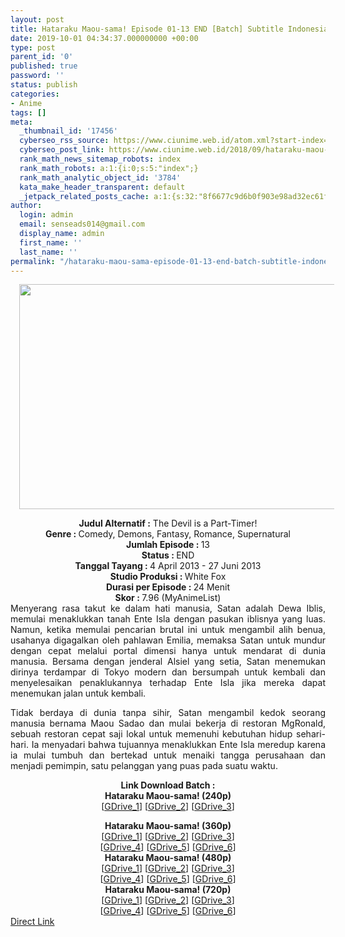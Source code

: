 ```yaml
---
layout: post
title: Hataraku Maou-sama! Episode 01-13 END [Batch] Subtitle Indonesia
date: 2019-10-01 04:34:37.000000000 +00:00
type: post
parent_id: '0'
published: true
password: ''
status: publish
categories:
- Anime
tags: []
meta:
  _thumbnail_id: '17456'
  cyberseo_rss_source: https://www.ciunime.web.id/atom.xml?start-index=2851&max-results=150
  cyberseo_post_link: https://www.ciunime.web.id/2018/09/hataraku-maou-sama-episode-01-13-end.html
  rank_math_news_sitemap_robots: index
  rank_math_robots: a:1:{i:0;s:5:"index";}
  rank_math_analytic_object_id: '3784'
  kata_make_header_transparent: default
  _jetpack_related_posts_cache: a:1:{s:32:"8f6677c9d6b0f903e98ad32ec61f8deb";a:2:{s:7:"expires";i:1658544567;s:7:"payload";a:0:{}}}
author:
  login: admin
  email: senseads014@gmail.com
  display_name: admin
  first_name: ''
  last_name: ''
permalink: "/hataraku-maou-sama-episode-01-13-end-batch-subtitle-indonesia/"
---
```

<div class="separator" style="clear: both; text-align: center;"><a href="https://1.bp.blogspot.com/-r2bkYbAXI7o/XAd9aKJqFDI/AAAAAAAADVs/uPTR_aCY5LMCPWxh3GcbYDXkuh9gKZIcwCLcBGAs/s1600/Hataraku%2BMaou-sama%2521%2B-%2BCiunime.png" imageanchor="1" style="margin-left: 1em; margin-right: 1em;"><img border="0" data-original-height="720" data-original-width="1280" height="360" src="{{ site.baseurl }}/assets/2019/10/Hataraku%2BMaou-sama%2521%2B-%2BCiunime.png" width="640" /></a></div>
<p>
<div style="text-align: center;"><b>Judul Alternatif :</b> The Devil is a Part-Timer!</div>
<div style="text-align: center;"><b><b>Genre : </b></b>Comedy, Demons, Fantasy, Romance, Supernatural</div>
<div style="text-align: center;"><b>Jumlah Episode : </b>13<br /><b>Status :&nbsp;</b>END<br /><b>Tanggal Tayang : </b>4 April 2013 - 27 Juni 2013<br /><b>Studio Produksi : </b><b></b>White Fox<br /><b>Durasi per Episode :&nbsp;</b>24 Menit</div>
<div style="text-align: center;"><b>Skor : </b>7.96 (MyAnimeList)</div>
<div style="text-align: justify;"></div>
<div style="text-align: justify;">Menyerang rasa takut ke dalam hati manusia, Satan adalah Dewa Iblis, memulai menaklukkan tanah Ente Isla dengan pasukan iblisnya yang luas. Namun, ketika memulai pencarian brutal ini untuk mengambil alih benua, usahanya digagalkan oleh pahlawan Emilia, memaksa Satan untuk mundur dengan cepat melalui portal dimensi hanya untuk mendarat di dunia manusia. Bersama dengan jenderal Alsiel yang setia, Satan menemukan dirinya terdampar di Tokyo modern dan bersumpah untuk kembali dan menyelesaikan penaklukannya terhadap Ente Isla jika mereka dapat menemukan jalan untuk kembali.</p>
<p>Tidak berdaya di dunia tanpa sihir, Satan mengambil kedok seorang manusia bernama Maou Sadao dan mulai bekerja di restoran MgRonald, sebuah restoran cepat saji lokal untuk memenuhi kebutuhan hidup sehari-hari. Ia menyadari bahwa tujuannya menaklukkan Ente Isla meredup karena ia mulai tumbuh dan bertekad untuk menaiki tangga perusahaan dan menjadi pemimpin, satu pelanggan yang puas pada suatu waktu.</p></div>
<div style="text-align: justify;"></div>
<div style="text-align: justify;"></div>
<div style="text-align: justify;">
<div style="text-align: center;"><b>Link Download Batch :</b></div>
<div style="text-align: center;">
<div style="text-align: center;"><b>Hataraku Maou-sama! (240p)</b></div>
<div style="text-align: center;">[<a href="https://drive.google.com/uc?export=download&amp;id=1S6MCkvZqw1xbvz__PKmyVNdVuruuZqKH" target="_blank" rel="noopener">GDrive_1</a>] [<a href="https://drive.google.com/uc?id=1nUNO1WxQ9QYGZFsHkjDRtc32PLlPik8X" target="_blank" rel="noopener">GDrive_2</a>] [<a href="https://drive.google.com/uc?id=17JxcKcFnNj5cf1O6DMsfdoQndXvrt6LV" target="_blank" rel="noopener">GDrive_3</a>]</div>
<p></div>
<div style="text-align: center;"><b>Hataraku Maou-sama! (360p)</b></div>
<div style="text-align: center;">[<a href="https://drive.google.com/uc?export=download&amp;id=1kM2oIx8vUlMXVGuhetq_oE8GiViwRPys" target="_blank" rel="noopener">GDrive_1</a>] [<a href="https://drive.google.com/uc?export=download&amp;id=1pQP0A63yYuSnSHfSYR1hVMFhD455cQ6h" target="_blank" rel="noopener">GDrive_2</a>] [<a href="https://drive.google.com/uc?export=download&amp;id=1LjTqNAKnQRN32GWsdRpZ2fkkjqS73xNw" target="_blank" rel="noopener">GDrive_3</a>]<br />[<a href="https://drive.google.com/uc?export=download&amp;id=13ThYfhvcq7ehmLzRCP5lWwwHPgpDpcps" target="_blank" rel="noopener">GDrive_4</a>] [<a href="https://drive.google.com/uc?id=16P4QDxMP9ctViJunTUzsiYaXxzWPXns4" target="_blank" rel="noopener">GDrive_5</a>] [<a href="https://drive.google.com/uc?id=1GQEw8fEjqpVjr3hKwCLunOvyEz5-B9nX" target="_blank" rel="noopener">GDrive_6</a>]</div>
<div style="text-align: center;"></div>
<div style="text-align: center;"><b>Hataraku Maou-sama! (480p)</b><br />[<a href="https://drive.google.com/uc?id=1eDD3e42RRsr6zoZtHhMKT-IrRdXkybNG" target="_blank" rel="noopener">GDrive_1</a>] [<a href="https://drive.google.com/uc?id=0B-nnjd5QBgriRW9yTjJYNExtXzg" target="_blank" rel="noopener">GDrive_2</a>] [<a href="https://drive.google.com/uc?export=download&amp;id=1SfQ8kfOO1XhRlAU-bOK8SxsgBms9S1BR" target="_blank" rel="noopener">GDrive_3</a>]<br />[<a href="https://drive.google.com/uc?export=download&amp;id=1PDLgge56oXw8SXqUjxazWqJXQGSkKgnc" target="_blank" rel="noopener">GDrive_4</a>] [<a href="https://drive.google.com/uc?export=download&amp;id=1X3B9a1bfulJpYK2CFj7UkwZdpYfHPHHp" target="_blank" rel="noopener">GDrive_5</a>] [<a href="https://drive.google.com/uc?id=1mKzgdoM8AjMc4ZeWSzIvtAJz9mEBeAiw" target="_blank" rel="noopener">GDrive_6</a>]</div>
<div style="text-align: center;"><b>Hataraku Maou-sama! (720p)</b><br />[<a href="https://drive.google.com/uc?id=15u8dIJOQ01Nw6MLZ_Uga-bDCuS_dS6U_" target="_blank" rel="noopener">GDrive_1</a>] [<a href="https://drive.google.com/uc?export=download&amp;id=1XV6_fIvnZJTKnw-H40vU-yK4_4JggOMa" target="_blank" rel="noopener">GDrive_2</a>] [<a href="https://drive.google.com/uc?export=download&amp;id=1edhRJMpZsv4H9MBmSL9Q6mYfXurvzDc0" target="_blank" rel="noopener">GDrive_3</a>]<br />[<a href="https://drive.google.com/uc?export=download&amp;id=1Hf9-m3R3CSwCLwY4NIuo3tTa8aDqBFXO" target="_blank" rel="noopener">GDrive_4</a>] [<a href="https://drive.google.com/uc?export=download&amp;id=1JwwW47bYmw8w4iaLOkcNzSKHdhlt88MB" target="_blank" rel="noopener">GDrive_5</a>] [<a href="https://drive.google.com/uc?id=1Y1elyW7Nv8UqqhlESmzGBTr62NL0rvCz" target="_blank" rel="noopener">GDrive_6</a>]</div>
</div>
<link rel="stylesheet" href="https://cdnjs.cloudflare.com/ajax/libs/font-awesome/4.7.0/css/font-awesome.min.css" />
<div class="divbtn"> <a href="https://handymansurrender.com/fihup8buzv?key=94550f7ce39444073321dde3b8782f97" class="btn"><i class="fa fa-download"></i> Direct Link</a> </div>
